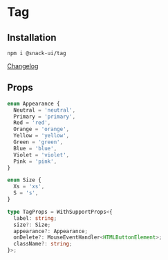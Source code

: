 # Tag

## Installation
`npm i @snack-ui/tag`

[Changelog](./CHANGELOG.md)

## Props

```ts
enum Appearance {
  Neutral = 'neutral',
  Primary = 'primary',
  Red = 'red',
  Orange = 'orange',
  Yellow = 'yellow',
  Green = 'green',
  Blue = 'blue',
  Violet = 'violet',
  Pink = 'pink',
}

enum Size {
  Xs = 'xs',
  S = 's',
}

type TagProps = WithSupportProps<{
  label: string;
  size?: Size;
  appearance?: Appearance;
  onDelete?: MouseEventHandler<HTMLButtonElement>;
  className?: string;
}>;
```
